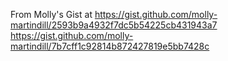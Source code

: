 From Molly's Gist at 
    https://gist.github.com/molly-martindill/2593b9a4932f7dc5b54225cb431943a7
    https://gist.github.com/molly-martindill/7b7cff1c92814b872427819e5bb7428c